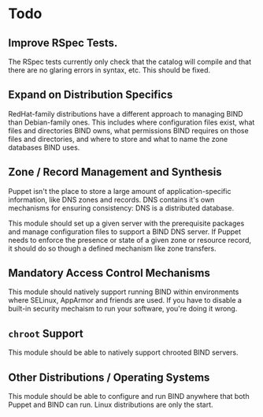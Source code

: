 # Todo

## Improve RSpec Tests.

The RSpec tests currently only check that the catalog will compile and
that there are no glaring errors in syntax, etc. This should be fixed.

## Expand on Distribution Specifics

RedHat-family distributions have a different approach to managing BIND
than Debian-family ones. This includes where configuration files exist,
what files and directories BIND owns, what permissions BIND requires
on those files and directories, and where to store and what to name
the zone databases BIND uses.

## Zone / Record Management and Synthesis

Puppet isn't the place to store a large amount of application-specific
information, like DNS zones and records. DNS contains it's own mechanisms
for ensuring consistency: DNS is a distributed database.

This module should set up a given server with the prerequisite packages
and manage configuration files to support a BIND DNS server. If Puppet
needs to enforce the presence or state of a given zone or resource
record, it should do so though a defined mechanism like zone transfers.

## Mandatory Access Control Mechanisms

This module should natively support running BIND within environments
where SELinux, AppArmor and friends are used. If you have to disable a
built-in security mechaism to run your software, you're doing it wrong.

## `chroot` Support

This module should be able to natively support chrooted BIND servers.

## Other Distributions / Operating Systems

This module should be able to configure and run BIND anywhere that both
Puppet and BIND can run. Linux distributions are only the start.
